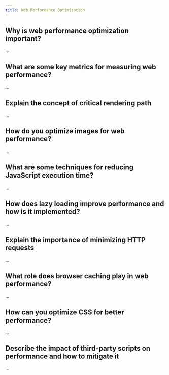 ```yaml
---
title: Web Performance Optimization
---
```


## Why is web performance optimization important?

...

## What are some key metrics for measuring web performance?

...

## Explain the concept of critical rendering path

...

## How do you optimize images for web performance?

...

## What are some techniques for reducing JavaScript execution time?

...

## How does lazy loading improve performance and how is it implemented?

...

## Explain the importance of minimizing HTTP requests

...

## What role does browser caching play in web performance?

...

## How can you optimize CSS for better performance?

...

## Describe the impact of third-party scripts on performance and how to mitigate it

...
